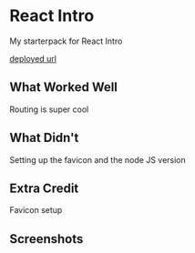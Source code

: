 # React Intro

My starterpack for React Intro

[deployed url](https://nitya-starter-pack.onrender.com)

## What Worked Well
Routing is super cool

## What Didn't
Setting up the favicon and the node JS version

## Extra Credit
Favicon setup

## Screenshots



